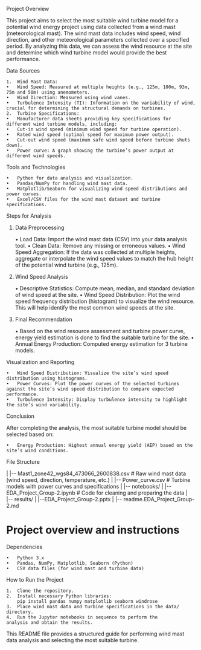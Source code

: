 Project Overview

This project aims to select the most suitable wind turbine model for a potential wind energy project using data collected from a wind mast (meteorological mast). The wind mast data includes wind speed, wind direction, and other meteorological parameters collected over a specified period. By analyzing this data, we can assess the wind resource at the site and determine which wind turbine model would provide the best performance.

Data Sources

	1.	Wind Mast Data:
	•	Wind Speed: Measured at multiple heights (e.g., 125m, 100m, 93m, 75m and 50m) using anemometers.
	•	Wind Direction: Measured using wind vanes.
	•	Turbulence Intensity (TI): Information on the variability of wind, crucial for determining the structural demands on turbines.
	2.	Turbine Specifications:
	•	Manufacturer data sheets providing key specifications for different wind turbine models, including:
	•	Cut-in wind speed (minimum wind speed for turbine operation).
	•	Rated wind speed (optimal speed for maximum power output).
	•	Cut-out wind speed (maximum safe wind speed before turbine shuts down).
	•	Power curve: A graph showing the turbine’s power output at different wind speeds.

Tools and Technologies

	•	Python for data analysis and visualization.
	•	Pandas/NumPy for handling wind mast data.
	•	Matplotlib/Seaborn for visualizing wind speed distributions and power curves.
	•	Excel/CSV files for the wind mast dataset and turbine specifications.

Steps for Analysis

1. Data Preprocessing

	•	Load Data: Import the wind mast data (CSV) into your data analysis tool.
	•	Clean Data: Remove any missing or erroneous values.
	•	Wind Speed Aggregation: If the data was collected at multiple heights, aggregate or interpolate the wind speed values to match the hub height of the potential wind turbine (e.g., 125m).

2. Wind Speed Analysis

	•	Descriptive Statistics: Compute mean, median, and standard deviation of wind speed at the site.
	•	Wind Speed Distribution: Plot the wind speed frequency distribution (histogram) to visualize the wind resource. This will help identify the most common wind speeds at the site.

6. Final Recommendation

	•	Based on the wind resource assessment and turbine power curve, energy yield estimation is done to find the suitable turbine for the site.
	•	Annual Energy Production: Computed energy estimation for 3 turbine models.

Visualization and Reporting

	•	Wind Speed Distribution: Visualize the site’s wind speed distribution using histograms.
	•	Power Curves: Plot the power curves of the selected turbines against the site’s wind speed distribution to compare expected performance.
	•	Turbulence Intensity: Display turbulence intensity to highlight the site’s wind variability.
	

Conclusion

After completing the analysis, the most suitable turbine model should be selected based on:

	•	Energy Production: Highest annual energy yield (AEP) based on the site’s wind conditions.


File Structure

|   |-- Mast1_zone42_wgs84_473066_2600838.csv        # Raw wind mast data (wind speed, direction, temperature, etc.)
|   |-- Power_curve.csv          # Turbine models with power curves and specifications
|
|-- notebooks/
|   |-- EDA_Project_Group-2.ipynb   # Code for cleaning and preparing the data
|  
|-- results/
|   |--EDA_Project_Group-2.pptx
|
|-- readme.EDA_Project_Group-2.md                   
 # Project overview and instructions
Dependencies

	•	Python 3.x
	•	Pandas, NumPy, Matplotlib, Seaborn (Python)
	•	CSV data files (for wind mast and turbine data)

How to Run the Project

	1.	Clone the repository.
	2.	Install necessary Python libraries:
		pip install pandas numpy matplotlib seaborn windrose
	3.	Place wind mast data and turbine specifications in the data/ 		directory.
	4.	Run the Jupyter notebooks in sequence to perform the 		analysis and obtain the results.

This README file provides a structured guide for performing wind mast data analysis and selecting the most suitable turbine.